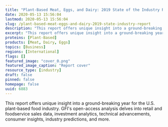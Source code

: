 ```yaml
---
title: "Plant-Based Meat, Eggs, and Dairy: 2019 State of the Industry Report"
date: 2020-05-13 15:56:04
lastmod: 2020-05-13 15:56:04
slug: /plant-based-meat-eggs-and-dairy-2019-state-industry-report
description: "This report offers unique insight into a ground-breaking year for the U.S. plant-based food industry. GFI’s open-access analysis delves into retail and foodservice sales data, investment analytics, technical advancements, consumer insights, industry predictions, and more."
excerpt: "This report offers unique insight into a ground-breaking year for the U.S. plant-based food industry. GFI’s open-access analysis delves into retail and foodservice sales data, investment analytics, technical advancements, consumer insights, industry predictions, and more."
proteins: [Plant-Based]
products: [Meat, Dairy, Eggs]
topics: [Business]
regions: [International]
flags: []
featured_image: "cover_0.png"
featured_image_caption: "Report cover"
resource_type: [industry]
draft: false
pinned: false
homepage: false
uuid: 6883
---
```

This report offers unique insight into a ground-breaking year for the
U.S. plant-based food industry. GFI's open-access analysis delves into
retail and foodservice sales data, investment analytics, technical
advancements, consumer insights, industry predictions, and more.
